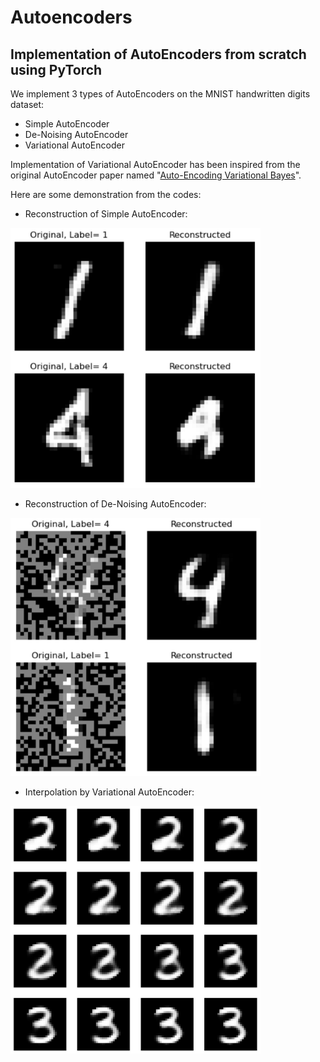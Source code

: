 # Autoencoders

## Implementation of AutoEncoders from scratch using PyTorch

We implement 3 types of AutoEncoders on the MNIST handwritten digits dataset:
- Simple AutoEncoder
- De-Noising AutoEncoder
- Variational AutoEncoder

Implementation of Variational AutoEncoder has been inspired from the original AutoEncoder paper named "[Auto-Encoding Variational Bayes](https://arxiv.org/abs/1312.6114v10)".

Here are some demonstration from the codes:

- Reconstruction of Simple AutoEncoder:
<img src="sample_images/SAE_reconstruction.jpeg" alt="SAE_reconstruction" width="400"/>

- Reconstruction of De-Noising AutoEncoder:
<img src="sample_images/DAE_reconstruction.jpeg" alt="DAE_reconstruction" width="400"/>

- Interpolation by Variational AutoEncoder:
<img src="sample_images/VAE_interpolation.jpeg" alt="VAE_interpolation" width="400"/>